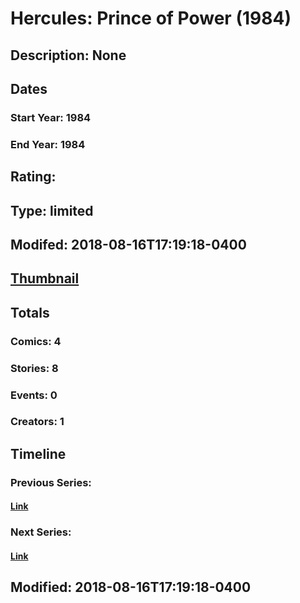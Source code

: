 # Hercules: Prince of Power (1984)
## Description: None
## Dates
### Start Year: 1984
### End Year: 1984
## Rating: 
## Type: limited
## Modifed: 2018-08-16T17:19:18-0400
## [Thumbnail](http://i.annihil.us/u/prod/marvel/i/mg/9/60/5b75ea30d2e86.jpg)
## Totals
### Comics: 4
### Stories: 8
### Events: 0
### Creators: 1
## Timeline
### Previous Series: 
#### [Link]()
### Next Series: 
#### [Link]()
## Modified: 2018-08-16T17:19:18-0400
